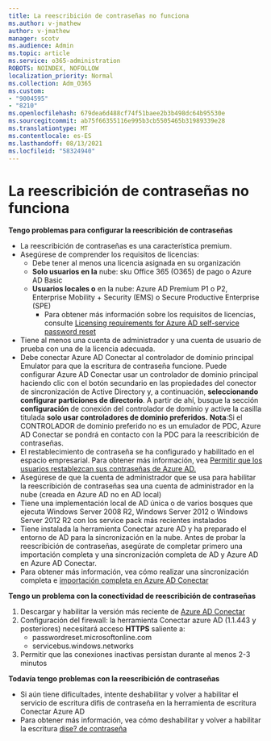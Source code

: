 ```yaml
---
title: La reescribición de contraseñas no funciona
ms.author: v-jmathew
author: v-jmathew
manager: scotv
ms.audience: Admin
ms.topic: article
ms.service: o365-administration
ROBOTS: NOINDEX, NOFOLLOW
localization_priority: Normal
ms.collection: Adm_O365
ms.custom:
- "9004595"
- "8210"
ms.openlocfilehash: 679dea6d488cf74f51baee2b3b498dc64b95530e
ms.sourcegitcommit: ab75f66355116e995b3cb5505465b31989339e28
ms.translationtype: MT
ms.contentlocale: es-ES
ms.lasthandoff: 08/13/2021
ms.locfileid: "58324940"
---
```

# <a name="password-writeback-is-not-working"></a>La reescribición de contraseñas no funciona

**Tengo problemas para configurar la reescribición de contraseñas**

- La reescribición de contraseñas es una característica premium.
- Asegúrese de comprender los requisitos de licencias:
  - Debe tener al menos una licencia asignada en su organización
  - **Solo usuarios en la** nube: sku Office 365 (O365) de pago o Azure AD Basic
  - **Usuarios locales o** en la nube: Azure AD Premium P1 o P2, Enterprise Mobility + Security (EMS) o Secure Productive Enterprise (SPE)
    - Para obtener más información sobre los requisitos de licencias, consulte [Licensing requirements for Azure AD self-service password reset](https://docs.microsoft.com/azure/active-directory/active-directory-passwords-licensing)
- Tiene al menos una cuenta de administrador y una cuenta de usuario de prueba con una de la licencia adecuada.
- Debe conectar Azure AD Conectar al controlador de dominio principal Emulator para que la escritura de contraseña funcione. Puede configurar Azure AD Conectar usar un controlador de dominio  principal haciendo clic con el botón secundario en las propiedades del conector de sincronización de Active Directory y, a continuación, **seleccionando configurar particiones de directorio**. A partir de ahí, busque la sección **configuración** de conexión del controlador de dominio y active la casilla titulada **solo usar controladores de dominio preferidos.**
    **Nota**:Si el CONTROLADOR de dominio preferido no es un emulador de PDC, Azure AD Conectar se pondrá en contacto con la PDC para la reescribición de contraseñas.
- El restablecimiento de contraseña se ha configurado y habilitado en el espacio empresarial. Para obtener más información, vea [Permitir que los usuarios restablezcan sus contraseñas de Azure AD.](https://docs.microsoft.com/azure/active-directory/active-directory-passwords-getting-started)
- Asegúrese de que la cuenta de administrador que se usa para habilitar la reescribición de contraseñas sea una cuenta de administrador en la nube (creada en Azure AD no en AD local)
- Tiene una implementación local de AD única o de varios bosques que ejecuta Windows Server 2008 R2, Windows Server 2012 o Windows Server 2012 R2 con los service pack más recientes instalados
- Tiene instalada la herramienta Conectar azure AD y ha preparado el entorno de AD para la sincronización en la nube. Antes de probar la reescribición de contraseñas, asegúrate de completar primero una importación completa y una sincronización completa de AD y Azure AD en Azure AD Conectar.
- Para obtener más información, vea cómo realizar una sincronización completa e [importación completa en Azure AD Conectar](https://docs.microsoft.com/azure/active-directory/connect/active-directory-aadconnectsync-operations)

**Tengo un problema con la conectividad de reescribición de contraseñas**

1. Descargar y habilitar la versión más reciente de [Azure AD Conectar](https://www.microsoft.com/download/details.aspx?id=47594)
2. Configuración del firewall: la herramienta Conectar azure AD (1.1.443 y posteriores) necesitará acceso **HTTPS** saliente a:
    - passwordreset.microsoftonline.com
    - servicebus.windows.networks
3. Permitir que las conexiones inactivas persistan durante al menos 2-3 minutos

**Todavía tengo problemas con la reescribición de contraseñas**

- Si aún tiene dificultades, intente deshabilitar y volver a habilitar el servicio de escritura difis de contraseña en la herramienta de escritura Conectar Azure AD
- Para obtener más información, vea cómo deshabilitar y volver a habilitar la escritura [dise? de contraseña](https://docs.microsoft.com/azure/active-directory/active-directory-passwords-troubleshoot)
